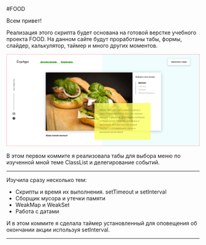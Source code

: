 #FOOD

Всем привет!

Реализация этого скрипта будет основана на готовой верстке учебного проекта FOOD. На данном сайте будут проработаны табы, формы, слайдер, калькулятор, таймер и много других моментов.

![tabs](screenshot.PNG)

В этом первом коммите я реализовала табы для выбора меню по изученной мной теме ClassList и делегирование событий.

***

Изучила сразу несколько тем:

- Скрипты и время их выполнения. setTimeout и setInterval
- Сборщик мусора и утечки памяти
- WeakMap и WeakSet
- Работа с датами

И в этом коммите я сделала таймер установленный для оповещения об окончании акции используя setInterval.

***

